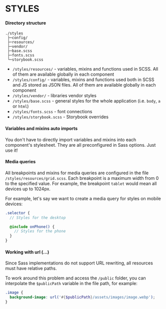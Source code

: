# STYLES

#### Directory structure

```
./styles
 ├─config/
 ├─resources/
 ├─vendor/
 ├─base.scss
 ├─fonts.scss
 └─storybook.scss
```

- `/styles/resources/` - variables, mixins and functions used in SCSS. All of them are available globally in each component
- `/styles/config/` - variables, mixins and functions used both in SCSS and JS stored as JSON files. All of them are available globally in each component
- `/styles/vendor/` - libraries vendor styles
- `/styles/base.scss` - general styles for the whole application (i.e. `body`, `a` or `html`)
- `/styles/fonts.scss` - font connections
- `/styles/storybook.scss` - Storybook overrides

#### Variables and mixins auto imports
You don't have to directly import variables and mixins into each component's stylesheet. They are all preconfigured in Sass options. Just use it!

#### Media queries

All breakpoints and mixins for media queries are configured in the file `/styles/resources/grid.scss`.
Each breakpoint is a maximum width from 0 to the specified value.
For example, the breakpoint `tablet` would mean all devices up to 1024px.

For example, let's say we want to create a media query for styles on mobile devices:

```scss
.selector {
  // Styles for the desktop

  @include onPhone() {
    // Styles for the phone
  }
}
```

#### Working with url (...)

Since Sass implementations do not support URL rewriting, all resources must have relative paths.

To work around this problem and access the `/public` folder, you can interpolate the `$publicPath` variable in the file path, for example:

```scss
.image {
  background-image: url('#{$publicPath}/assets/images/image.webp');
}
```
